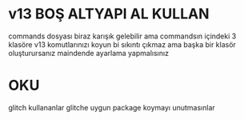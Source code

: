 # v13 BOŞ ALTYAPI AL KULLAN

commands dosyası biraz karışık gelebilir ama commandsın içindeki 3 klasöre v13 komutlarınızı koyun bi sıkıntı çıkmaz ama başka bir klasör oluşturursanız maindende ayarlama yapmalısınız

# OKU

glitch kullananlar glitche uygun package koymayı unutmasınlar